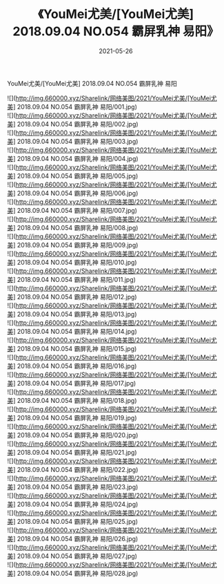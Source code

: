 ﻿---
layout: post
title:  《YouMei尤美/[YouMei尤美] 2018.09.04 NO.054 霸屏乳神 易阳》
date:   2021-05-26
img: http://img.660000.xyz/Sharelink/网络美图/2021/YouMei尤美/[YouMei尤美] 2018.09.04 NO.054 霸屏乳神 易阳/000.jpg
categories: [美女, 清纯, 唯美]
---

YouMei尤美/[YouMei尤美] 2018.09.04 NO.054 霸屏乳神 易阳

 ![](http://img.660000.xyz/Sharelink/网络美图/2021/YouMei尤美/[YouMei尤美] 2018.09.04 NO.054 霸屏乳神 易阳/001.jpg) <br>![](http://img.660000.xyz/Sharelink/网络美图/2021/YouMei尤美/[YouMei尤美] 2018.09.04 NO.054 霸屏乳神 易阳/002.jpg) <br>![](http://img.660000.xyz/Sharelink/网络美图/2021/YouMei尤美/[YouMei尤美] 2018.09.04 NO.054 霸屏乳神 易阳/003.jpg) <br>![](http://img.660000.xyz/Sharelink/网络美图/2021/YouMei尤美/[YouMei尤美] 2018.09.04 NO.054 霸屏乳神 易阳/004.jpg) <br>![](http://img.660000.xyz/Sharelink/网络美图/2021/YouMei尤美/[YouMei尤美] 2018.09.04 NO.054 霸屏乳神 易阳/005.jpg) <br>![](http://img.660000.xyz/Sharelink/网络美图/2021/YouMei尤美/[YouMei尤美] 2018.09.04 NO.054 霸屏乳神 易阳/006.jpg) <br>![](http://img.660000.xyz/Sharelink/网络美图/2021/YouMei尤美/[YouMei尤美] 2018.09.04 NO.054 霸屏乳神 易阳/007.jpg) <br>![](http://img.660000.xyz/Sharelink/网络美图/2021/YouMei尤美/[YouMei尤美] 2018.09.04 NO.054 霸屏乳神 易阳/008.jpg) <br>![](http://img.660000.xyz/Sharelink/网络美图/2021/YouMei尤美/[YouMei尤美] 2018.09.04 NO.054 霸屏乳神 易阳/009.jpg) <br>![](http://img.660000.xyz/Sharelink/网络美图/2021/YouMei尤美/[YouMei尤美] 2018.09.04 NO.054 霸屏乳神 易阳/010.jpg) <br>![](http://img.660000.xyz/Sharelink/网络美图/2021/YouMei尤美/[YouMei尤美] 2018.09.04 NO.054 霸屏乳神 易阳/011.jpg) <br>![](http://img.660000.xyz/Sharelink/网络美图/2021/YouMei尤美/[YouMei尤美] 2018.09.04 NO.054 霸屏乳神 易阳/012.jpg) <br>![](http://img.660000.xyz/Sharelink/网络美图/2021/YouMei尤美/[YouMei尤美] 2018.09.04 NO.054 霸屏乳神 易阳/013.jpg) <br>![](http://img.660000.xyz/Sharelink/网络美图/2021/YouMei尤美/[YouMei尤美] 2018.09.04 NO.054 霸屏乳神 易阳/014.jpg) <br>![](http://img.660000.xyz/Sharelink/网络美图/2021/YouMei尤美/[YouMei尤美] 2018.09.04 NO.054 霸屏乳神 易阳/015.jpg) <br>![](http://img.660000.xyz/Sharelink/网络美图/2021/YouMei尤美/[YouMei尤美] 2018.09.04 NO.054 霸屏乳神 易阳/016.jpg) <br>![](http://img.660000.xyz/Sharelink/网络美图/2021/YouMei尤美/[YouMei尤美] 2018.09.04 NO.054 霸屏乳神 易阳/017.jpg) <br>![](http://img.660000.xyz/Sharelink/网络美图/2021/YouMei尤美/[YouMei尤美] 2018.09.04 NO.054 霸屏乳神 易阳/018.jpg) <br>![](http://img.660000.xyz/Sharelink/网络美图/2021/YouMei尤美/[YouMei尤美] 2018.09.04 NO.054 霸屏乳神 易阳/019.jpg) <br>![](http://img.660000.xyz/Sharelink/网络美图/2021/YouMei尤美/[YouMei尤美] 2018.09.04 NO.054 霸屏乳神 易阳/020.jpg) <br>![](http://img.660000.xyz/Sharelink/网络美图/2021/YouMei尤美/[YouMei尤美] 2018.09.04 NO.054 霸屏乳神 易阳/021.jpg) <br>![](http://img.660000.xyz/Sharelink/网络美图/2021/YouMei尤美/[YouMei尤美] 2018.09.04 NO.054 霸屏乳神 易阳/022.jpg) <br>![](http://img.660000.xyz/Sharelink/网络美图/2021/YouMei尤美/[YouMei尤美] 2018.09.04 NO.054 霸屏乳神 易阳/023.jpg) <br>![](http://img.660000.xyz/Sharelink/网络美图/2021/YouMei尤美/[YouMei尤美] 2018.09.04 NO.054 霸屏乳神 易阳/024.jpg) <br>![](http://img.660000.xyz/Sharelink/网络美图/2021/YouMei尤美/[YouMei尤美] 2018.09.04 NO.054 霸屏乳神 易阳/025.jpg) <br>![](http://img.660000.xyz/Sharelink/网络美图/2021/YouMei尤美/[YouMei尤美] 2018.09.04 NO.054 霸屏乳神 易阳/026.jpg) <br>![](http://img.660000.xyz/Sharelink/网络美图/2021/YouMei尤美/[YouMei尤美] 2018.09.04 NO.054 霸屏乳神 易阳/027.jpg) <br>![](http://img.660000.xyz/Sharelink/网络美图/2021/YouMei尤美/[YouMei尤美] 2018.09.04 NO.054 霸屏乳神 易阳/028.jpg) <br>